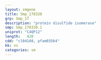 ```yaml
---
layout: smgene
title: Smp_178320
grp: Smp_17
description: "protein disulfide isomerase"
smp: Smp_178320.1
uniprot: "C4QP12"
length:   420
cdd: "cl04160, pfam03564"
kk: ns
categories: sm
---
```

